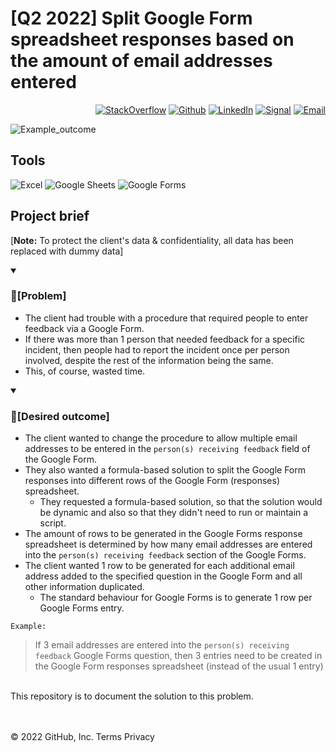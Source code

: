 # [Q2 2022] Split Google Form spreadsheet responses based on the amount of email addresses entered
<p align="right"> <a 
href="https://stackoverflow.com/users/18680621/sam-taylor" target="_blank"><img alt="StackOverflow" 
src="https://stackoverflow-badge.vercel.app/?userID=18680621" /></a> <a 
href="https://github.com/SamTaylor92" target="_blank"><img alt="Github" 
src="https://img.shields.io/badge/GitHub-181717.svg?style=for-the-badge&logo=GitHub&logoColor=white" /></a> <a 
href="https://www.linkedin.com/in/samjamest" target="_blank"><img alt="LinkedIn" 
src="https://img.shields.io/badge/LinkedIn-0A66C2.svg?style=for-the-badge&logo=LinkedIn&logoColor=white" /></a> <a 
href="https://signal.group/#CjQKIO50NLkjJmSisbgDD4OhRj5lHG7X-SJTOl-Dn8Fkc4FpEhCYdnCVL1ok4DlVNntY3mGe" target="_blank"><img alt="Signal" src="https://img.shields.io/badge/Signal-3A76F0.svg?style=for-the-badge&logo=Signal&logoColor=white"/></a> <a 
href="mailto:samtaylor92@live.co.uk" target="_blank"><img alt="Email" src="https://img.shields.io/badge/Gmail-D14836?style=for-the-badge&logo=gmail&logoColor=white" /></a>
</p>
<p align="right">
  
![Example_outcome](https://user-images.githubusercontent.com/105542266/171631328-dea24fec-85f9-4053-b764-d875b1bf6499.png)

<h2> Tools</h2>
<p>
<a target="_blank"><img alt="Excel" src="https://img.shields.io/badge/Microsoft%20Excel-217346.svg?style=for-the-badge&logo=Microsoft-Excel&logoColor=white"/></a>
<a target="_blank"><img alt="Google Sheets" src="https://img.shields.io/badge/Google%20Sheets-34A853.svg?style=for-the-badge&logo=Google-Sheets&logoColor=white"/></a>
<a target="_blank"><img alt="Google Forms" src="https://img.shields.io/badge/Google%20Forms-7A1FA2.svg?style=for-the-badge&logo=Google&logoColor=white"/></a>
</p>
  
## Project brief
[**Note:** To protect the client's data & confidentiality, all data has been replaced with dummy data]  

<details open>
<summary> <h3>💼[Problem]</h3> </summary>
  
- The client had trouble with a procedure that required people to enter feedback via a Google Form.<br>
- If there was more than 1 person that needed feedback for a specific incident, then people had to report the incident once per person involved, despite the rest of the information being the same.<br>
- This, of course, wasted time. 

</details>
</details>
  
  
<details open>
<summary> <h3>🎯[Desired outcome]</h3> </summary>

- The client wanted to change the procedure to allow multiple email addresses to be entered in the `person(s) receiving feedback` field of the Google Form.
- They also wanted a formula-based solution to split the Google Form responses into different rows of the Google Form (responses) spreadsheet.
  - They requested a formula-based solution, so that the solution would be dynamic and also so that they didn't need to run or maintain a script.
- The amount of rows to be generated in the Google Forms response spreadsheet is determined by how many email addresses are entered into the `person(s) receiving feedback` section of the Google Forms.
- The client wanted 1 row to be generated for each additional email address added to the specified question in the Google Form and all other information duplicated.
  - The standard behaviour for Google Forms is to generate 1 row per Google Forms entry. <br>

`Example:`
>If 3 email addresses are entered into the `person(s) receiving feedback` Google Forms question, then 3 entries need to be created in the Google Form responses spreadsheet (instead of the usual 1 entry)

</details>
</details>  

<br>
This repository is to document the solution to this problem.
</p>

</br></br>
© 2022 GitHub, Inc.
Terms
Privacy

